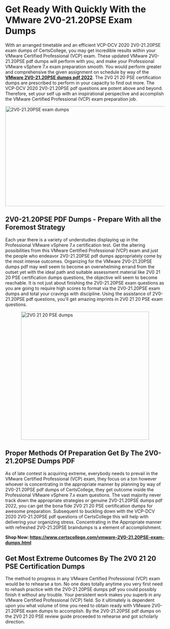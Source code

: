 <h1><strong>Get Ready With Quickly With the VMware 2V0-21.20PSE Exam Dumps&nbsp;</strong></h1>
<p><span style="font-weight: 400;">With an arranged timetable and an efficient VCP-DCV 2020 2V0-21.20PSE exam dumps of CertsCollege, you may get incredible results within your VMware Certified Professional (VCP) exam. These updated VMware 2V0-21.20PSE pdf dumps will perform with you, and make your Professional VMware vSphere 7.x exam preparation smooth. You would perform greater and comprehensive the given assignment on schedule by way of the <strong><a href="https://www.certscollege.com/vmware-2V0-21.20PSE-exam-dumps.html">VMware 2V0-21.20PSE dumps pdf 2022</a></strong>. The 2V0 21 20 PSE certification dumps are prescribed to perform in your capacity to find out more. The VCP-DCV 2020 2V0-21.20PSE pdf questions are potent above and beyond. Therefore, set your self up with an inspirational perspective and accomplish the VMware Certified Professional (VCP) exam preparation job.&nbsp;</span></p>
<p><span style="font-weight: 400;"><img style="display: block; margin-left: auto; margin-right: auto;" src="https://i.ibb.co/CPDK3ps/Yellow-and-Blue-Initiative-Blog-Banner.png" alt="2V0-21.20PSE exam dumps" width="559" height="315" /></span></p>
<h2><strong>2V0-21.20PSE PDF Dumps - Prepare With all the Foremost Strategy</strong></h2>
<p><span style="font-weight: 400;">Each year there is a variety of understudies displaying up in the Professional VMware vSphere 7.x certification test. Get the altering possibilities from this VMware Certified Professional (VCP) exam and just the people who endeavor 2V0-21.20PSE pdf dumps appropriately come by the most intense outcomes. Organizing for the VMware 2V0-21.20PSE dumps pdf may well seem to become an overwhelming errand from the outset yet with the ideal path and suitable assessment material like 2V0 21 20 PSE certification dumps questions, the objective will seem to become reachable. It is not just about finishing the 2V0-21.20PSE exam questions as you are going to require high scores to format via the 2V0-21.20PSE exam dumps and total your cravings with discipline. Using the assistance of 2V0-21.20PSE pdf questions, you'll get amazing imprints in 2V0 21 20 PSE exam questions.</span></p>
<p><span style="font-weight: 400;"><a href="https://tinyurl.com/ytruvb3s"><img style="display: block; margin-left: auto; margin-right: auto;" src="https://i.ibb.co/9tMrhdY/Teacher-Appreciation-Invitation.png" alt="2V0 21 20 PSE dumps " width="404" height="404" /></a></span></p>
<h2><strong>Proper Methods Of Preparation Get By The 2V0-21.20PSE Dumps PDF</strong></h2>
<p><span style="font-weight: 400;">As of late contest is acquiring extreme, everybody needs to prevail in the VMware Certified Professional (VCP) exam, they focus on a ton however whoever is concentrating in the appropriate manner by planning by way of 2V0-21.20PSE pdf dumps of CertsCollege, they get outcome inside the Professional VMware vSphere 7.x exam questions. The vast majority never track down the appropriate strategies or genuine 2V0-21.20PSE dumps pdf 2022, you can get the bona fide 2V0 21 20 PSE certification dumps for awesome preparation. Subsequent to buckling down with the VCP-DCV 2020 2V0-21.20PSE pdf questions of CertsCollege this will help with delivering your organizing stress. Concentrating in the Appropriate manner with refreshed 2V0-21.20PSE braindumps is a element of accomplishment.</span></p>
<p><span style="font-weight: 400;"><strong>Shop Now: <a href="https://www.certscollege.com/vmware-2V0-21.20PSE-exam-dumps.html">https://www.certscollege.com/vmware-2V0-21.20PSE-exam-dumps.html</a></strong></span></p>
<h2><strong>Get Most Extreme Outcomes By The 2V0 21 20 PSE Certification Dumps</strong></h2>
<p><span style="font-weight: 400;">The method to progress in any VMware Certified Professional (VCP) exam would be to rehearse a ton. No one does totally anytime you very first need to rehash practice with the 2V0-21.20PSE dumps pdf you could possibly finish it without any trouble. Your persistent work makes you superb in any VMware Certified Professional (VCP) field. So it ultimately is dependent upon you what volume of time you need to obtain ready with VMware 2V0-21.20PSE exam dumps to accomplish. By the 2V0-21.20PSE pdf dumps on the 2V0 21 20 PSE review guide proceeded to rehearse and got scholarly direction.</span></p>
